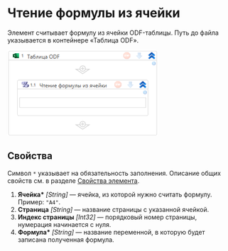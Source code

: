 # Чтение формулы из ячейки

Элемент считывает формулу из ячейки ODF-таблицы. Путь до файла указывается в контейнере «Таблица ODF».

![Элемент «Чтение формулы из ячейки»](../../../../resources/activities/extra/odf-oxml/table/odf-read-cell-formula.png)


## Свойства

Символ `*` указывает на обязательность заполнения. Описание общих свойств см. в разделе [Свойства элемента](https://docs.primo-rpa.ru/primo-rpa/primo-studio/process/elements#svoistva-elementa).

1. **Ячейка\*** *[String]* — ячейка, из которой нужно считать формулу. Пример: `"A4"`.
1. **Страница** *[String]* — название страницы с указанной ячейкой.
1. **Индекс страницы** *[Int32]* — порядковый номер страницы, нумерация начинается с нуля.
1. **Формула\*** *[String]* — название переменной, в которую будет записана полученная формула.
